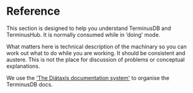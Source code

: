 # Reference

This section is designed to help you understand TerminusDB and TerminusHub. It is normally consumed while in ‘doing’ mode.

What matters here is technical description of the machinary so you can work out what to do while you are working. It should be consistent and austere. This is not the place for discussion of problems or conceptual explanations.

We use the ['The Diátaxis documentation system'](https://diataxis.fr/) to organise the TerminusDB docs.
